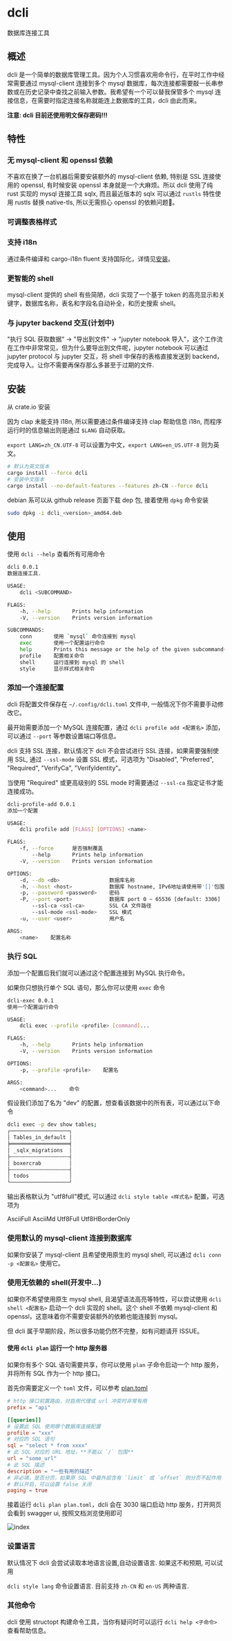 # dcli
数据库连接工具

## 概述

dcli 是一个简单的数据库管理工具。因为个人习惯喜欢用命令行，在平时工作中经常需要通过 mysql-client 连接到多个 mysql 数据库，每次连接都需要敲一长串参数或在历史记录中查找之前输入参数。我希望有一个可以替我保管多个 mysql 连接信息，在需要时指定连接名称就能连上数据库的工具，dcli 由此而来。

**注意: dcli 目前还使用明文保存密码!!!**

## 特性

### 无 mysql-client 和 openssl 依赖

不喜欢在换了一台机器后需要安装额外的 mysql-client 依赖, 特别是 SSL 连接使用的 openssl, 有时候安装 openssl 本身就是一个大麻烦。所以 dcli 使用了纯 rust 实现的 mysql 连接工具 sqlx, 而且最近版本的 sqlx 可以通过 `rustls` 特性使用 rustls 替换 native-tls, 所以无需担心 openssl 的依赖问题🎉。

### 可调整表格样式

### 支持 i18n

通过条件编译和 cargo-i18n fluent 支持国际化，详情见[安装](#安装)。

### 更智能的 shell

mysql-client 提供的 shell 有些简陋，dcli 实现了一个基于 token 的高亮显示和关键字，数据库名称，表名和字段名自动补全，和历史搜索 shell。

### 与 jupyter backend 交互(计划中)

"执行 SQL 获取数据" -> "导出到文件" -> "jupyter notebook 导入"，这个工作流在工作中非常常见，但为什么要导出到文件呢，jupyter notebook 可以通过 jupyter protocol 与 jupyter 交互，将 shell 中保存的表格直接发送到 backend，完成导入。让你不需要再保存那么多甚至于过期的文件.

## 安装

从 crate.io 安装

因为 clap 未能支持 i18n, 所以需要通过条件编译支持 clap 帮助信息 i18n, 而程序运行时的信息输出则是通过
`$LANG` 自动获取。

`export LANG=zh_CN.UTF-8` 可以设置为中文，`export LANG=en_US.UTF-8` 则为英文。


```bash
# 默认为英文版本
cargo install --force dcli
# 安装中文版本
cargo install --no-default-features --features zh-CN --force dcli
```

debian 系可以从 github release 页面下载 dep 包, 接着使用 `dpkg` 命令安装


```bash
sudo dpkg -i dcli_<version>_amd64.deb
```

## 使用

使用 `dcli --help` 查看所有可用命令

```bash
dcli 0.0.1
数据连接工具.

USAGE:
    dcli <SUBCOMMAND>

FLAGS:
    -h, --help       Prints help information
    -V, --version    Prints version information

SUBCOMMANDS:
    conn       使用 `mysql` 命令连接到 mysql
    exec       使用一个配置运行命令
    help       Prints this message or the help of the given subcommand(s)
    profile    配置相关命令
    shell      运行连接到 mysql 的 shell
    style      显示样式相关命令
```

### 添加一个连接配置

dcli 将配置文件保存在 `~/.config/dcli.toml` 文件中, 一般情况下你不需要手动修改它。

最开始需要添加一个 MySQL 连接配置，通过 `dcli profile add <配置名>` 添加，可以通过 `--port` 等参数设置端口等信息。

dcli 支持 SSL 连接，默认情况下 dcli 不会尝试进行 SSL 连接，如果需要强制使用 SSL, 通过 `--ssl-mode` 设置 SSL 模式，可选项为 "Disabled", "Preferred", "Required", "VerifyCa", "VerifyIdentity"。

当使用 "Required" 或更高级别的 SSL mode 时需要通过 `--ssl-ca` 指定证书才能连接成功。


```bash
dcli-profile-add 0.0.1
添加一个配置

USAGE:
    dcli profile add [FLAGS] [OPTIONS] <name>

FLAGS:
    -f, --force      是否强制覆盖
        --help       Prints help information
    -V, --version    Prints version information

OPTIONS:
    -d, --db <db>                数据库名称
    -h, --host <host>            数据库 hostname, IPv6地址请使用带'[]'包围 [default: localhost]
    -p, --password <password>    密码
    -P, --port <port>            数据库 port 0 ~ 65536 [default: 3306]
        --ssl-ca <ssl-ca>        SSL CA 文件路径
        --ssl-mode <ssl-mode>    SSL 模式
    -u, --user <user>            用户名

ARGS:
    <name>    配置名称
```

### 执行 SQL

添加一个配置后我们就可以通过这个配置连接到 MySQL 执行命令。

如果你只想执行单个 SQL 语句，那么你可以使用 `exec` 命令

```bash
dcli-exec 0.0.1
使用一个配置运行命令

USAGE:
    dcli exec --profile <profile> [command]...

FLAGS:
    -h, --help       Prints help information
    -V, --version    Prints version information

OPTIONS:
    -p, --profile <profile>    配置名

ARGS:
    <command>...    命令
```

假设我们添加了名为 "dev" 的配置，想查看该数据中的所有表，可以通过以下命令

```bash
dcli exec -p dev show tables;
┌───────────────────┐
│ Tables_in_default │
╞═══════════════════╡
│ _sqlx_migrations  │
├╌╌╌╌╌╌╌╌╌╌╌╌╌╌╌╌╌╌╌┤
│ boxercrab         │
├╌╌╌╌╌╌╌╌╌╌╌╌╌╌╌╌╌╌╌┤
│ todos             │
└───────────────────┘
```

输出表格默认为 "utf8full"模式, 可以通过 `dcli style table <样式名>` 配置，可选项为

AsciiFull AsciiMd Utf8Full Utf8HBorderOnly

### 使用默认的 mysql-client 连接到数据库

如果你安装了 mysql-client 且希望使用原生的 mysql shell, 可以通过 `dcli conn -p <配置名>` 使用它。

### 使用无依赖的 shell(开发中...)

如果你不希望使用原生 mysql shell, 且渴望语法高亮等特性，可以尝试使用 `dcli shell <配置名>` 启动一个 dcli
实现的 shell。这个 shell 不依赖 mysql-client 和 openssl，这意味着你不需要安装额外的依赖也能连接到 mysql。

但 dcli 属于早期阶段，所以很多功能仍然不完整，如有问题请开 ISSUE。

#### 使用 `dcli plan` 运行一个 http 服务器

如果你有多个 SQL 语句需要共享，你可以使用 `plan` 子命令启动一个 http 服务，并将所有 SQL 作为一个 http 接口。

首先你需要定义一个 `toml` 文件，可以参考 [plan.toml](./plan.toml)

```toml
# http 接口前置路由，对启用代理或 url 冲突时非常有用
prefix = "api"

[[queries]]
# 设置此 SQL 使用哪个数据库连接配置
profile = "xxx"
# 对应的 SQL 语句
sql = "select * from xxxx"
# 此 SQL 对应的 URL 地址，**不能以 `/` 包围**
url = "some_url"
# 此 SQL 描述
description = "一些有用的描述"
# 非必填，是否分页，如果原 SQL 中最外层含有 `limit` 或 `offset` 则分页不起作用
# 默认开启，可以设置 false 关闭
paging = true
```

接着运行 `dcli plan plan.toml`，dcli 会在 3030 端口启动 http 服务，打开网页会看到 swagger ui, 按照文档浏览使用即可

![index](./docs/assets/swagger_demo.png)


### 设置语言

默认情况下 dcli 会尝试读取本地语言设置,自动设置语言. 如果这不和预期, 可以试用

`dcli style lang` 命令设置语言. 目前支持 `zh-CN` 和 `en-US` 两种语言.

### 其他命令

dcli 使用 structopt 构建命令工具，当你有疑问时可以运行 `dcli help <子命令>` 查看帮助信息。

